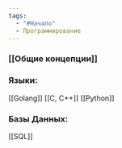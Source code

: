 ```yaml
---
tags:
  - "#Начало"
  - Программирование
---
```

### **[[Общие концепции]]**

### **Языки:**
[[Golang]]
[[C, C++]]
[[Python]]

### **Базы Данных:**
[[SQL]]